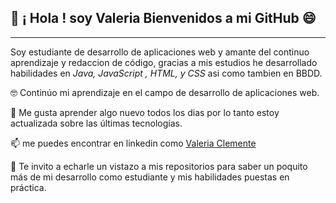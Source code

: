 ##  👋 ¡ Hola ! soy Valeria Bienvenidos a mi GitHub 😄

---

Soy estudiante de desarrollo de aplicaciones web y amante del continuo aprendizaje y redaccion de código, 
gracias a mis estudios he desarrollado habilidades en *Java, JavaScript , HTML, y CSS* asi como tambien en BBDD.

🤓 Continúo mi aprendizaje en el campo de desarrollo de aplicaciones web.

🧠 Me gusta aprender algo nuevo todos los dias por lo tanto estoy actualizada sobre las últimas tecnologías.

📫 me puedes encontrar en linkedin como [Valeria Clemente](https://www.linkedin.com/in/valeria-clemente/) 

👀 Te invito a echarle un vistazo a mis repositorios para saber un poquito más de mi desarrollo
como estudiante y mis habilidades puestas en práctica.
